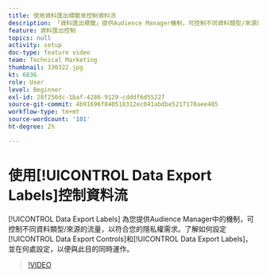 ```yaml
---
title: 使用資料匯出標籤來控制資料流
description: 「資料匯出標籤」提供Audience Manager機制，可控制不同資料類型/來源的流程，讓您符合隱私權需求。 了解如何設定資料匯出控制項和資料匯出標籤，以及在何處協同運作。
feature: 資料匯出控制
topics: null
activity: setup
doc-type: feature video
team: Technical Marketing
thumbnail: 330322.jpg
kt: 6836
role: User
level: Beginner
exl-id: 28f250dc-1baf-4286-9129-cdddf6d55227
source-git-commit: 4b91696f840518312ec041abdbe5217178aee405
workflow-type: tm+mt
source-wordcount: '101'
ht-degree: 2%

---
```


# 使用[!UICONTROL Data Export Labels]控制資料流

[!UICONTROL Data Export Labels] 為您提供Audience Manager中的機制，可控制不同資料類型/來源的流量，以符合您的隱私權需求。了解如何設定[!UICONTROL Data Export Controls]和[!UICONTROL Data Export Labels]，並在何處設定，以便與此目的同時運作。

>[!VIDEO](https://video.tv.adobe.com/v/330322/?quality=12&learn=on)
